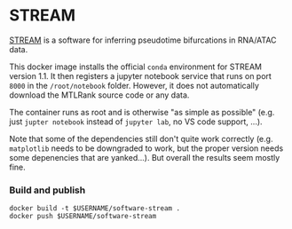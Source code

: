 # STREAM

[STREAM](https://github.com/pinellolab/STREAM) is a software for inferring pseudotime bifurcations in RNA/ATAC data.

This docker image installs the official `conda` environment for STREAM version 1.1. It then registers a jupyter notebook service
that runs on port `8000` in the `/root/notebook` folder. However, it does not automatically download
the MTLRank source code or any data. 

The container runs as root and is otherwise "as simple as possible" (e.g. just `jupter notebook` instead of `jupyter lab`, no VS code support, ...).

Note that some of the dependencies still don't quite work correctly (e.g. `matplotlib` needs to be downgraded to work, but the proper
version needs some depenencies that are yanked...). But overall the results seem mostly fine.

### Build and publish

```
docker build -t $USERNAME/software-stream .
docker push $USERNAME/software-stream
```